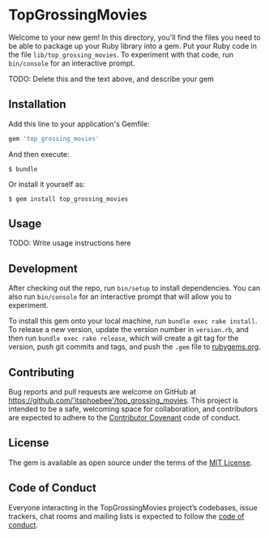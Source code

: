 # TopGrossingMovies

Welcome to your new gem! In this directory, you'll find the files you need to be able to package up your Ruby library into a gem. Put your Ruby code in the file `lib/top_grossing_movies`. To experiment with that code, run `bin/console` for an interactive prompt.

TODO: Delete this and the text above, and describe your gem

## Installation

Add this line to your application's Gemfile:

```ruby
gem 'top_grossing_movies'
```

And then execute:

    $ bundle

Or install it yourself as:

    $ gem install top_grossing_movies

## Usage

TODO: Write usage instructions here

## Development

After checking out the repo, run `bin/setup` to install dependencies. You can also run `bin/console` for an interactive prompt that will allow you to experiment.

To install this gem onto your local machine, run `bundle exec rake install`. To release a new version, update the version number in `version.rb`, and then run `bundle exec rake release`, which will create a git tag for the version, push git commits and tags, and push the `.gem` file to [rubygems.org](https://rubygems.org).

## Contributing

Bug reports and pull requests are welcome on GitHub at https://github.com/'itsphoebee'/top_grossing_movies. This project is intended to be a safe, welcoming space for collaboration, and contributors are expected to adhere to the [Contributor Covenant](http://contributor-covenant.org) code of conduct.

## License

The gem is available as open source under the terms of the [MIT License](https://opensource.org/licenses/MIT).

## Code of Conduct

Everyone interacting in the TopGrossingMovies project’s codebases, issue trackers, chat rooms and mailing lists is expected to follow the [code of conduct](https://github.com/'itsphoebee'/top_grossing_movies/blob/master/CODE_OF_CONDUCT.md).
